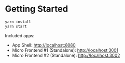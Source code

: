 # Getting Started

```sh
yarn install
yarn start
```

Included apps:

- App Shell: [http://localhost:8080](http://localhost:8080)
- Micro Frontend #1 (Standalone): [http://localhost:3001](http://localhost:3001)
- Micro Frontend #2 (Standalone): [http://localhost:3002](http://localhost:3002)
